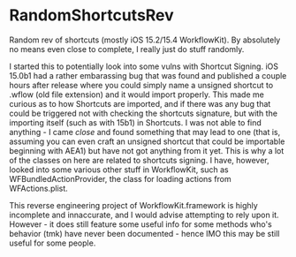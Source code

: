 # RandomShortcutsRev
Random rev of shortcuts (mostly iOS 15.2/15.4 WorkflowKit). By absolutely no means even close to complete, I really just do stuff randomly.

I started this to potentially look into some vulns with Shortcut Signing. iOS 15.0b1 had a rather embarassing bug that was found and published a couple hours after release where you could simply name a unsigned shortcut to .wflow (old file extension) and it would import properly. This made me curious as to how Shortcuts are imported, and if there was any bug that could be triggered not with checking the shortcuts signature, but with the importing itself (such as with 15b1) in Shortcuts. I was not able to find anything - I came *close* and found something that may lead to one (that is, assuming you can even craft an unsigned shortcut that could be importable beginning with AEA1) but have not got anything from it yet. This is why a lot of the classes on here are related to shortcuts signing. I have, however, looked into some various other stuff in WorkflowKit, such as WFBundledActionProvider, the class for loading actions from WFActions.plist.

This reverse engineering project of WorkflowKit.framework is highly incomplete and innaccurate, and I would advise attempting to rely upon it. However - it does still feature some useful info for some methods who's behavior (tmk) have never been documented - hence IMO this may be still useful for some people.
